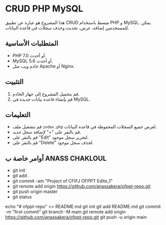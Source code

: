 ﻿

#  CRUD PHP MySQL

هذا المشروع هو عبارة عن تطبيق CRUD مبسط باستخدام PHP و MySQL. يمكن للمستخدمين إضافة، عرض، تحديث وحذف سجلات في قاعدة البيانات.

## المتطلبات الأساسية

- PHP 7.0 أو أحدث.
- MySQL 5.6 أو أحدث.
- خادم ويب مثل Apache أو Nginx.

## التثبيت

1. قم بتحميل المشروع إلى جهاز الخادم.
2. قم بإنشاء قاعدة بيانات جديدة في MySQL.


## التعليمات

- قم بتشغيل ملف `index.php` لعرض جميع السجلات المحفوظة في قاعدة البيانات.
- قم بالنقر على "+" لإضافة سجل جديد.
- قم بالنقر على "Edit" لتحرير سجل موجود.
- قم بالنقر على "Delete" لحذف سجل موجود.
## أوامر خاصة ب ANASS CHAKLOUL

- git init
- git add .
- git commit -am "Project of CFIFJ OFPPT Edite_1"
- git remote add origin https://github.com/anassakera/ofppt-repo.git
- git push origin master
- git status

echo "# ofppt-repo" >> README.md
git init
git add README.md
git commit -m "first commit"
git branch -M main
git remote add origin https://github.com/anassakera/ofppt-repo.git
git push -u origin main


